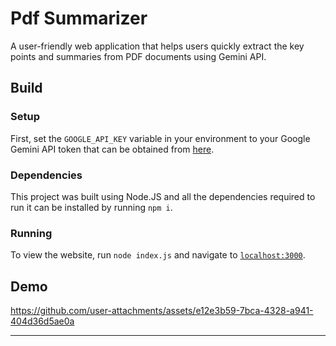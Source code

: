 # Pdf Summarizer
 A user-friendly web application that helps users quickly extract the key points and summaries from PDF documents using Gemini API.

## Build
### Setup
First, set the `GOOGLE_API_KEY` variable in your environment to your Google Gemini API token that can be obtained from [here](https://ai.google.dev/gemini-api/docs/api-key).

### Dependencies
This project was built using Node.JS and all the dependencies required to run it can be installed by running `npm i`.

### Running
To view the website, run `node index.js` and navigate to [`localhost:3000`](https://localhost:3000).

## Demo
https://github.com/user-attachments/assets/e12e3b59-7bca-4328-a941-404d36d5ae0a

---

